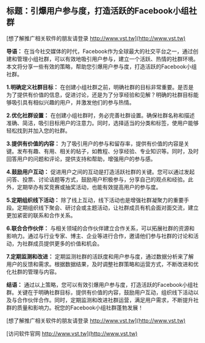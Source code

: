 ## **标题：引爆用户参与度，打造活跃的Facebook小组社群**

[想了解推广相关软件的朋友请登录 http://www.vst.tw](http://www.vst.tw)

**导语：**
在当今社交媒体的时代，Facebook作为全球最大的社交平台之一，通过创建和管理小组社群，可以有效地吸引用户参与，建立一个活跃、热情的社群环境。本文将分享一些有效的策略，帮助您引爆用户参与度，打造活跃的Facebook小组社群。

**1.明确定义社群目标：**
在创建小组社群之前，明确社群的目标非常重要。是否是为了提供有价值的信息，促进讨论，还是为了分享经验和见解？明确的社群目标能够吸引具有相似兴趣的用户，并激发他们的参与热情。

**2.优化社群设置：**
在创建小组社群时，务必完善社群设置。确保社群名称和描述准确、简洁，吸引目标用户的注意力。同时，选择适当的分类和标签，使用户能够轻松找到并加入您的社群。

**3.提供有价值的内容：**
为了吸引用户的参与和留存率，提供有价值的内容是关键。发布有趣、有用、相关的帖子，如教程、分享经验、专业知识等。同时，及时回答用户的问题和评论，提供支持和帮助，增强用户的参与感。

**4.鼓励用户互动：**
促进用户之间的互动是打造活跃社群的关键。您可以通过发起问答、投票、讨论话题等方式，鼓励用户积极参与，分享自己的观点和经验。此外，定期举办有奖竞赛或抽奖活动，也能有效提高用户的参与度。

**5.定期组织线下活动：**
除了线上互动，线下活动也是增强社群凝聚力的重要手段。定期组织线下聚会、研讨会或主题活动，让社群成员有机会面对面交流，建立更加紧密的联系和合作关系。

**6.联合合作伙伴：**
与相关领域的合作伙伴建立合作关系，可以拓展社群的资源和影响力。通过与行业专家、博主、企业等进行合作，邀请他们参与社群的讨论和活动，为社群成员提供更多的价值和机会。

**7.定期监测和改进：**
定期监测社群的活跃度和用户参与度，通过数据分析来了解用户的反馈和需求。根据数据结果，及时调整社群策略和运营方式，不断改进和优化社群的管理与内容。

**结语：**
通过以上策略，您可以有效引爆用户参与度，打造活跃的Facebook小组社群。关键在于明确社群目标，提供有价值的内容，鼓励用户互动，组织线下活动以及与合作伙伴合作。同时，定期监测和改进社群运营，满足用户需求，不断提升社群的质量和影响力。祝您的Facebook小组社群蓬勃发展！

[想了解推广相关软件的朋友请登录 http://www.vst.tw](http://www.vst.tw)


[访问软件官网 http://www.vst.tw](http://www.vst.tw)

